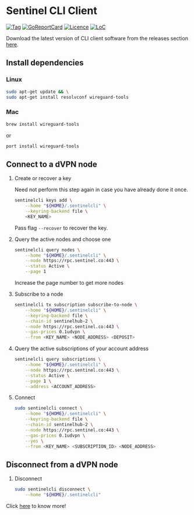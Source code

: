 # Sentinel CLI Client

[![Tag](https://img.shields.io/github/tag/sentinel-official/cli-client.svg)](https://github.com/sentinel-official/cli-client/releases/latest)
[![GoReportCard](https://goreportcard.com/badge/github.com/sentinel-official/cli-client)](https://goreportcard.com/report/github.com/sentinel-official/cli-client)
[![Licence](https://img.shields.io/github/license/sentinel-official/cli-client.svg)](https://github.com/sentinel-official/cli-client/blob/development/LICENSE)
[![LoC](https://tokei.rs/b1/github/sentinel-official/cli-client)](https://github.com/sentinel-official/cli-client)

Download the latest version of CLI client software from the releases section [here](https://github.com/sentinel-official/cli-client/releases/latest "here").

## Install dependencies

### Linux

```sh
sudo apt-get update && \
sudo apt-get install resolvconf wireguard-tools
```

### Mac

```sh
brew install wireguard-tools
```

or

```sh
port install wireguard-tools
```

## Connect to a dVPN node

1. Create or recover a key

    Need not perform this step again in case you have already done it once.

    ```sh
    sentinelcli keys add \
        --home "${HOME}/.sentinelcli" \
        --keyring-backend file \
        <KEY_NAME>
    ```

    Pass flag `--recover` to recover the key.

2. Query the active nodes and choose one

    ```sh
    sentinelcli query nodes \
        --home "${HOME}/.sentinelcli" \
        --node https://rpc.sentinel.co:443 \
        --status Active \
        --page 1
    ```

    Increase the page number to get more nodes

3. Subscribe to a node

    ```sh
    sentinelcli tx subscription subscribe-to-node \
        --home "${HOME}/.sentinelcli" \
        --keyring-backend file \
        --chain-id sentinelhub-2 \
        --node https://rpc.sentinel.co:443 \
        --gas-prices 0.1udvpn \
        --from <KEY_NAME> <NODE_ADDRESS> <DEPOSIT>
    ```

4. Query the active subscriptions of your account address

    ```sh
    sentinelcli query subscriptions \
        --home "${HOME}/.sentinelcli" \
        --node https://rpc.sentinel.co:443 \
        --status Active \
        --page 1 \
        --address <ACCOUNT_ADDRESS>
    ```

5. Connect

    ```sh
    sudo sentinelcli connect \
        --home "${HOME}/.sentinelcli" \
        --keyring-backend file \
        --chain-id sentinelhub-2 \
        --node https://rpc.sentinel.co:443 \
        --gas-prices 0.1udvpn \
        --yes \
        --from <KEY_NAME> <SUBSCRIPTION_ID> <NODE_ADDRESS>
    ```

## Disconnect from a dVPN node

1. Disconnect

    ```sh
    sudo sentinelcli disconnect \
        --home "${HOME}/.sentinelcli"
    ```

Click [here](https://github.com/sentinel-official/docs/tree/master/guides/clients/cli "here") to know more!
